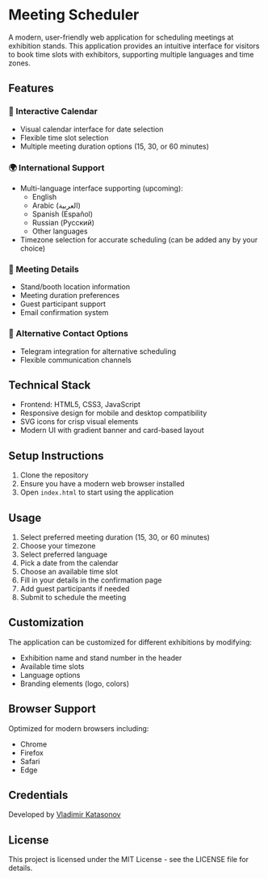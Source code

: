 # Meeting Scheduler

A modern, user-friendly web application for scheduling meetings at exhibition stands. This application provides an intuitive interface for visitors to book time slots with exhibitors, supporting multiple languages and time zones.

## Features

### 📅 Interactive Calendar
- Visual calendar interface for date selection
- Flexible time slot selection
- Multiple meeting duration options (15, 30, or 60 minutes)

### 🌍 International Support
- Multi-language interface supporting (upcoming):
  - English
  - Arabic (العربية)
  - Spanish (Español)
  - Russian (Русский)
  - Other languages
- Timezone selection for accurate scheduling (can be added any by your choice)

### 📝 Meeting Details
- Stand/booth location information
- Meeting duration preferences
- Guest participant support
- Email confirmation system

### 💬 Alternative Contact Options
- Telegram integration for alternative scheduling
- Flexible communication channels

## Technical Stack

- Frontend: HTML5, CSS3, JavaScript
- Responsive design for mobile and desktop compatibility
- SVG icons for crisp visual elements
- Modern UI with gradient banner and card-based layout

## Setup Instructions

1. Clone the repository
2. Ensure you have a modern web browser installed
3. Open `index.html` to start using the application

## Usage

1. Select preferred meeting duration (15, 30, or 60 minutes)
2. Choose your timezone
3. Select preferred language
4. Pick a date from the calendar
5. Choose an available time slot
6. Fill in your details in the confirmation page
7. Add guest participants if needed
8. Submit to schedule the meeting

## Customization

The application can be customized for different exhibitions by modifying:
- Exhibition name and stand number in the header
- Available time slots
- Language options
- Branding elements (logo, colors)

## Browser Support

Optimized for modern browsers including:
- Chrome
- Firefox
- Safari
- Edge

## Credentials

Developed by [Vladimir Katasonov](https://github.com/vkatasonov)

## License

This project is licensed under the MIT License - see the LICENSE file for details.